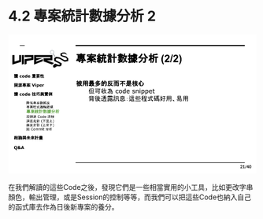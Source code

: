 # 4.2 專案統計數據分析 2

![](../.gitbook/assets/coscup-versionpython-kai-yuan-ruan-ti-kao-gu-20.png)


在我們解讀的這些Code之後，發現它們是一些相當實用的小工具，比如更改字串顏色，輸出管理，或是Session的控制等等，而我們可以把這些Code也納入自己的函式庫去作為日後新專案的養分。
